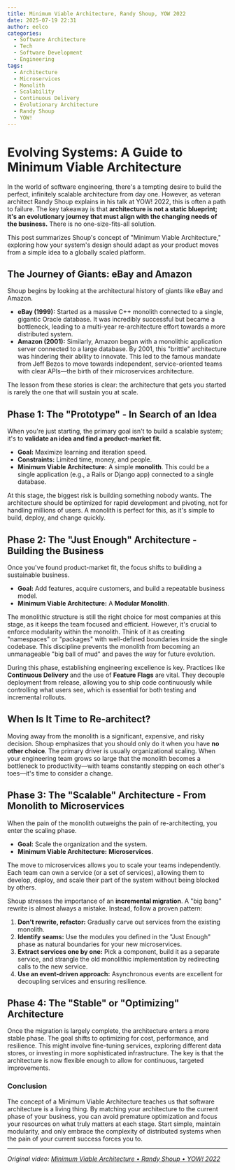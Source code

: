 ```yaml
---
title: Minimum Viable Architecture, Randy Shoup, YOW 2022
date: 2025-07-19 22:31
author: eelco
categories:
  - Software Architecture
  - Tech
  - Software Development
  - Engineering
tags:
  - Architecture
  - Microservices
  - Monolith
  - Scalability
  - Continuous Delivery
  - Evolutionary Architecture
  - Randy Shoup
  - YOW!
---
```


# Evolving Systems: A Guide to Minimum Viable Architecture

In the world of software engineering, there's a tempting desire to build the perfect, infinitely scalable architecture from day one. However, as veteran architect Randy Shoup explains in his talk at YOW! 2022, this is often a path to failure. The key takeaway is that **architecture is not a static blueprint; it's an evolutionary journey that must align with the changing needs of the business.** There is no one-size-fits-all solution.

This post summarizes Shoup's concept of "Minimum Viable Architecture," exploring how your system's design should adapt as your product moves from a simple idea to a globally scaled platform.

## The Journey of Giants: eBay and Amazon

Shoup begins by looking at the architectural history of giants like eBay and Amazon.

*   **eBay (1999):** Started as a massive C++ monolith connected to a single, gigantic Oracle database. It was incredibly successful but became a bottleneck, leading to a multi-year re-architecture effort towards a more distributed system.
*   **Amazon (2001):** Similarly, Amazon began with a monolithic application server connected to a large database. By 2001, this "brittle" architecture was hindering their ability to innovate. This led to the famous mandate from Jeff Bezos to move towards independent, service-oriented teams with clear APIs—the birth of their microservices architecture.

The lesson from these stories is clear: the architecture that gets you started is rarely the one that will sustain you at scale.

## Phase 1: The "Prototype" - In Search of an Idea

When you're just starting, the primary goal isn't to build a scalable system; it's to **validate an idea and find a product-market fit.**

*   **Goal:** Maximize learning and iteration speed.
*   **Constraints:** Limited time, money, and people.
*   **Minimum Viable Architecture:** A simple **monolith**. This could be a single application (e.g., a Rails or Django app) connected to a single database.

At this stage, the biggest risk is building something nobody wants. The architecture should be optimized for rapid development and pivoting, not for handling millions of users. A monolith is perfect for this, as it's simple to build, deploy, and change quickly.

## Phase 2: The "Just Enough" Architecture - Building the Business

Once you've found product-market fit, the focus shifts to building a sustainable business.

*   **Goal:** Add features, acquire customers, and build a repeatable business model.
*   **Minimum Viable Architecture:** A **Modular Monolith**.

The monolithic structure is still the right choice for most companies at this stage, as it keeps the team focused and efficient. However, it's crucial to enforce modularity within the monolith. Think of it as creating "namespaces" or "packages" with well-defined boundaries inside the single codebase. This discipline prevents the monolith from becoming an unmanageable "big ball of mud" and paves the way for future evolution.

During this phase, establishing engineering excellence is key. Practices like **Continuous Delivery** and the use of **Feature Flags** are vital. They decouple deployment from release, allowing you to ship code continuously while controlling what users see, which is essential for both testing and incremental rollouts.

## When Is It Time to Re-architect?

Moving away from the monolith is a significant, expensive, and risky decision. Shoup emphasizes that you should only do it when you have **no other choice**. The primary driver is usually organizational scaling. When your engineering team grows so large that the monolith becomes a bottleneck to productivity—with teams constantly stepping on each other's toes—it's time to consider a change.

## Phase 3: The "Scalable" Architecture - From Monolith to Microservices

When the pain of the monolith outweighs the pain of re-architecting, you enter the scaling phase.

*   **Goal:** Scale the organization and the system.
*   **Minimum Viable Architecture:** **Microservices**.

The move to microservices allows you to scale your teams independently. Each team can own a service (or a set of services), allowing them to develop, deploy, and scale their part of the system without being blocked by others.

Shoup stresses the importance of an **incremental migration**. A "big bang" rewrite is almost always a mistake. Instead, follow a proven pattern:
1.  **Don't rewrite, refactor:** Gradually carve out services from the existing monolith.
2.  **Identify seams:** Use the modules you defined in the "Just Enough" phase as natural boundaries for your new microservices.
3.  **Extract services one by one:** Pick a component, build it as a separate service, and strangle the old monolithic implementation by redirecting calls to the new service.
4.  **Use an event-driven approach:** Asynchronous events are excellent for decoupling services and ensuring resilience.

## Phase 4: The "Stable" or "Optimizing" Architecture

Once the migration is largely complete, the architecture enters a more stable phase. The goal shifts to optimizing for cost, performance, and resilience. This might involve fine-tuning services, exploring different data stores, or investing in more sophisticated infrastructure. The key is that the architecture is now flexible enough to allow for continuous, targeted improvements.

### Conclusion

The concept of a Minimum Viable Architecture teaches us that software architecture is a living thing. By matching your architecture to the current phase of your business, you can avoid premature optimization and focus your resources on what truly matters at each stage. Start simple, maintain modularity, and only embrace the complexity of distributed systems when the pain of your current success forces you to.

---
*Original video: [Minimum Viable Architecture • Randy Shoup • YOW! 2022](https://www.youtube.com/watch?v=9Q7GANXn02k&ab_channel=GOTOConferences)*
```
